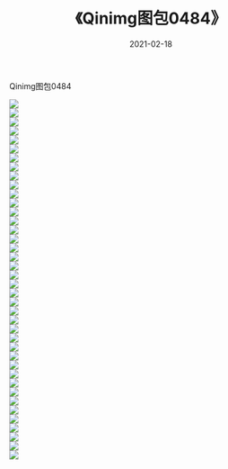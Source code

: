﻿---
layout: post
title:  《Qinimg图包0484》
date:   2021-02-18
img: http://imgx.orgx.ga/Qinimg图包/Qinimg图包0484/000.jpg
categories: [美女, 清纯, 唯美]
---

Qinimg图包0484

 ![](http://imgx.orgx.ga/Qinimg图包/Qinimg图包0484/001.jpg) <br>![](http://imgx.orgx.ga/Qinimg图包/Qinimg图包0484/002.jpg) <br>![](http://imgx.orgx.ga/Qinimg图包/Qinimg图包0484/003.jpg) <br>![](http://imgx.orgx.ga/Qinimg图包/Qinimg图包0484/004.jpg) <br>![](http://imgx.orgx.ga/Qinimg图包/Qinimg图包0484/005.jpg) <br>![](http://imgx.orgx.ga/Qinimg图包/Qinimg图包0484/006.jpg) <br>![](http://imgx.orgx.ga/Qinimg图包/Qinimg图包0484/007.jpg) <br>![](http://imgx.orgx.ga/Qinimg图包/Qinimg图包0484/008.jpg) <br>![](http://imgx.orgx.ga/Qinimg图包/Qinimg图包0484/009.jpg) <br>![](http://imgx.orgx.ga/Qinimg图包/Qinimg图包0484/010.jpg) <br>![](http://imgx.orgx.ga/Qinimg图包/Qinimg图包0484/011.jpg) <br>![](http://imgx.orgx.ga/Qinimg图包/Qinimg图包0484/012.jpg) <br>![](http://imgx.orgx.ga/Qinimg图包/Qinimg图包0484/013.jpg) <br>![](http://imgx.orgx.ga/Qinimg图包/Qinimg图包0484/014.jpg) <br>![](http://imgx.orgx.ga/Qinimg图包/Qinimg图包0484/015.jpg) <br>![](http://imgx.orgx.ga/Qinimg图包/Qinimg图包0484/016.jpg) <br>![](http://imgx.orgx.ga/Qinimg图包/Qinimg图包0484/017.jpg) <br>![](http://imgx.orgx.ga/Qinimg图包/Qinimg图包0484/018.jpg) <br>![](http://imgx.orgx.ga/Qinimg图包/Qinimg图包0484/019.jpg) <br>![](http://imgx.orgx.ga/Qinimg图包/Qinimg图包0484/020.jpg) <br>![](http://imgx.orgx.ga/Qinimg图包/Qinimg图包0484/021.jpg) <br>![](http://imgx.orgx.ga/Qinimg图包/Qinimg图包0484/022.jpg) <br>![](http://imgx.orgx.ga/Qinimg图包/Qinimg图包0484/023.jpg) <br>![](http://imgx.orgx.ga/Qinimg图包/Qinimg图包0484/024.jpg) <br>![](http://imgx.orgx.ga/Qinimg图包/Qinimg图包0484/025.jpg) <br>![](http://imgx.orgx.ga/Qinimg图包/Qinimg图包0484/026.jpg) <br>![](http://imgx.orgx.ga/Qinimg图包/Qinimg图包0484/027.jpg) <br>![](http://imgx.orgx.ga/Qinimg图包/Qinimg图包0484/028.jpg) <br>![](http://imgx.orgx.ga/Qinimg图包/Qinimg图包0484/029.jpg) <br>![](http://imgx.orgx.ga/Qinimg图包/Qinimg图包0484/030.jpg) <br>![](http://imgx.orgx.ga/Qinimg图包/Qinimg图包0484/031.jpg) <br>![](http://imgx.orgx.ga/Qinimg图包/Qinimg图包0484/032.jpg) <br>![](http://imgx.orgx.ga/Qinimg图包/Qinimg图包0484/033.jpg) <br>![](http://imgx.orgx.ga/Qinimg图包/Qinimg图包0484/034.jpg) <br>![](http://imgx.orgx.ga/Qinimg图包/Qinimg图包0484/035.jpg) <br>![](http://imgx.orgx.ga/Qinimg图包/Qinimg图包0484/036.jpg) <br>![](http://imgx.orgx.ga/Qinimg图包/Qinimg图包0484/037.jpg) <br>![](http://imgx.orgx.ga/Qinimg图包/Qinimg图包0484/038.jpg) <br>![](http://imgx.orgx.ga/Qinimg图包/Qinimg图包0484/039.jpg) <br>![](http://imgx.orgx.ga/Qinimg图包/Qinimg图包0484/040.jpg) <br>